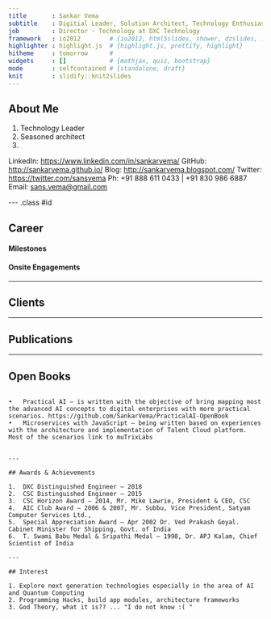 ```yaml
---
title       : Sankar Vema
subtitle    : Digitial Leader, Solution Architect, Technology Enthusiast, AI Researcher
job         : Director - Technology at DXC Technology
framework   : io2012        # {io2012, html5slides, shower, dzslides, ...}
highlighter : highlight.js  # {highlight.js, prettify, highlight}
hitheme     : tomorrow      #
widgets     : []            # {mathjax, quiz, bootstrap}
mode        : selfcontained # {standalone, draft}
knit        : slidify::knit2slides
---
```


## About Me

1. Technology Leader
2. Seasoned architect
3.

LinkedIn: https://www.linkedin.com/in/sankarvema/
GitHub: http://sankarvema.github.io/
Blog: http://sankarvema.blogspot.com/
Twitter: https://twitter.com/sansvema
Ph: +91 888 611 0433 | +91 830 986 6887
Email: sans.vema@gmail.com


--- .class #id

## Career

#### Milestones
#### Onsite Engagements

---

## Clients

---
## Publications


---

## Open Books

``` Open book concept follows the model of Open Source software development where book is available for the community based on Open Source license models. it does not have the standard publication limitation of the chapter and pages. Book effectively exploits that benefit and takes each subject from the basic concepts to practical applications or use cases to implementation scenarios and in some cases even to the development of sample models and code modules. As an open book this is constantly getting review, refined and augmented. More and more pages are being added every day.

•	Practical AI – is written with the objective of bring mapping most the advanced AI concepts to digital enterprises with more practical scenarios. https://github.com/SankarVema/PracticalAI-OpenBook
•	Microservices with JavaScript – being written based on experiences with the architecture and implementation of Talent Cloud platform. Most of the scenarios link to muTrixLabs


---

## Awards & Achievements

1.	DXC Distinguished Engineer – 2018
2.	CSC Distinguished Engineer – 2015
3.	CSC Horizon Award – 2014, Mr. Mike Lawrie, President & CEO, CSC
4.	AIC Club Award – 2006 & 2007, Mr. Subbu, Vice President, Satyam Computer Services Ltd.,
5.	Special Appreciation Award – Apr 2002 Dr. Ved Prakash Goyal. Cabinet Minister for Shipping, Govt. of India
6.	T. Swami Babu Medal & Sripathi Medal – 1998, Dr. APJ Kalam, Chief Scientist of India

---

## Interest

1. Explore next generation technologies especially in the area of AI and Quantum Computing
2. Programming Hacks, build app modules, architecture frameworks
3. God Theory, what it is?? ... "I do not know :( "
